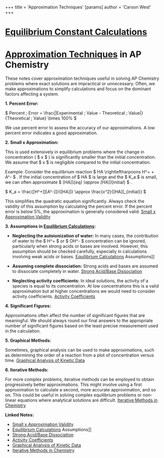 +++
 title = 'Approximation Techniques'
[params]
	author = 'Carson West'
+++
# [Equilibrium Constant Calculations](./../equilibrium-constant-calculations/)
# [Approximation Techniques](./../approximation-techniques/) in AP Chemistry

These notes cover approximation techniques useful in solving AP Chemistry problems where exact solutions are impractical or unnecessary.  Often, we make approximations to simplify calculations and focus on the dominant factors affecting a system.

**1.  Percent Error:**

 $ Percent \; Error = \frac{|Experimental \; Value - Theoretical \; Value|}{Theoretical \; Value} \times 100\% $ 

We use percent error to assess the accuracy of our approximations.  A low percent error indicates a good approximation.

**2.  Small x Approximation:**

This is used extensively in equilibrium problems where the change in concentration ( $ x $ ) is significantly smaller than the initial concentration.  We assume that  $ x $  is negligible compared to the initial concentration.

Example:  Consider the equilibrium reaction  $ HA \rightleftharpoons H^+ + A^- $ . If the initial concentration of  $ HA $  is large and the  $ K_a $  is small, we can often approximate  $ [HA]]_{eq} \approx [HA]]_{initial} $ .

 $ K_a = \frac{[H^+]][A^-]]}{[HA]]} \approx \frac{x^2}{[HA]]_{initial}} $ 

This simplifies the quadratic equation significantly.  Always check the validity of this assumption by calculating the percent error. If the percent error is below 5%, the approximation is generally considered valid.  [Small x Approximation Validity](./../small-x-approximation-validity/)


**3.  Assumptions in [Equilibrium Calculations](./../equilibrium-calculations/):**

* **Neglecting the autoionization of water:**  In many cases, the contribution of water to the  $ H^+ $  or  $ OH^- $  concentration can be ignored, particularly when strong acids or bases are involved.  However, this assumption should be checked carefully, especially in calculations involving weak acids or bases.  [Equilibrium Calculations](./../equilibrium-calculations/) Assumptions]]

* **Assuming complete dissociation:** Strong acids and bases are assumed to dissociate completely in water. [Strong Acid/Base Dissociation](./../strong-acid/base-dissociation/)

* **Neglecting activity coefficients:**  In ideal solutions, the activity of a species is equal to its concentration.  At low concentrations this is a valid approximation but at higher concentrations we would need to consider activity coefficients. [Activity Coefficients](./../activity-coefficients/)


**4.  Significant Figures:**

Approximations often affect the number of significant figures that are meaningful.  We should always round our final answers to the appropriate number of significant figures based on the least precise measurement used in the calculation.


**5.  Graphical Methods:**

Sometimes, graphical analysis can be used to make approximations, such as determining the order of a reaction from a plot of concentration versus time.  [Graphical Analysis of Kinetic Data](./../graphical-analysis-of-kinetic-data/)

**6.  Iterative Methods:**

For more complex problems, iterative methods can be employed to obtain progressively better approximations. This might involve using a first approximation to calculate a second, more accurate approximation, and so on.  This could be useful in solving complex equilibrium problems or non-linear equations where analytical solutions are difficult.  [Iterative Methods in Chemistry](./../iterative-methods-in-chemistry/)


**Linked Notes:**

* [Small x Approximation Validity](./../small-x-approximation-validity/)
* [Equilibrium Calculations](./../equilibrium-calculations/) Assumptions]]
* [Strong Acid/Base Dissociation](./../strong-acid/base-dissociation/)
* [Activity Coefficients](./../activity-coefficients/)
* [Graphical Analysis of Kinetic Data](./../graphical-analysis-of-kinetic-data/)
* [Iterative Methods in Chemistry](./../iterative-methods-in-chemistry/)

